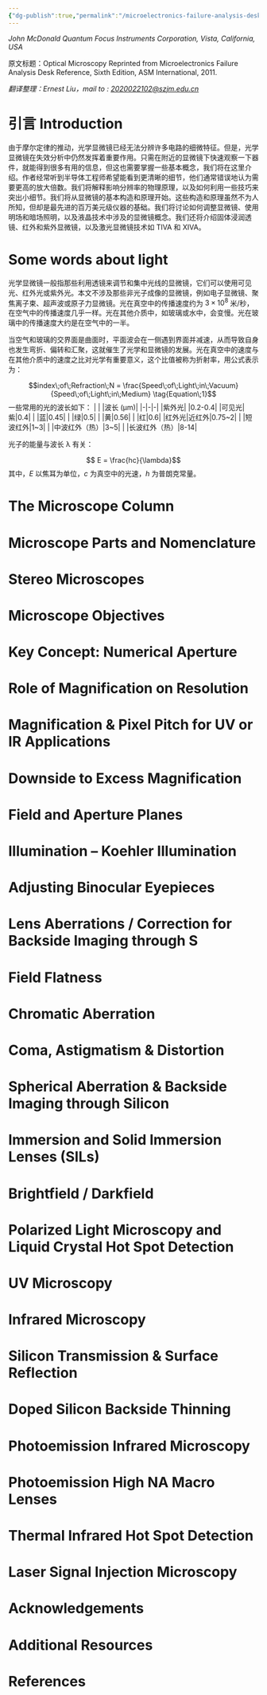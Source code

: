 ```yaml
---
{"dg-publish":true,"permalink":"/microelectronics-failure-analysis-desk-reference-7th-edition/section-2-incoming-inspection-tools/1/"}
---
```



*John McDonald*
*Quantum Focus Instruments Corporation, Vista, California, USA*

原文标题：Optical Microscopy
Reprinted from Microelectronics Failure Analysis Desk Reference, Sixth Edition, ASM International, 2011.

*翻译整理：Ernest Liu，mail to : 2020022102@szjm.edu.cn*

# 引言 Introduction

由于摩尔定律的推动，光学显微镜已经无法分辨许多电路的细微特征。但是，光学显微镜在失效分析中仍然发挥着重要作用。只需在附近的显微镜下快速观察一下器件，就能得到很多有用的信息，但这也需要掌握一些基本概念，我们将在这里介绍。作者经常听到半导体工程师希望能看到更清晰的细节，他们通常错误地认为需要更高的放大倍数。我们将解释影响分辨率的物理原理，以及如何利用一些技巧来突出小细节。我们将从显微镜的基本构造和原理开始。这些构造和原理虽然不为人所知，但却是最先进的百万美元级仪器的基础。我们将讨论如何调整显微镜、使用明场和暗场照明，以及液晶技术中涉及的显微镜概念。我们还将介绍固体浸润透镜、红外和紫外显微镜，以及激光显微镜技术如 TIVA 和 XIVA。

# Some words about light

光学显微镜一般指那些利用透镜来调节和集中光线的显微镜，它们可以使用可见光、红外光或紫外光。本文不涉及那些非光子成像的显微镜，例如电子显微镜、聚焦离子束、超声波或原子力显微镜。光在真空中的传播速度约为 $3\times10^8$ 米/秒，在空气中的传播速度几乎一样。光在其他介质中，如玻璃或水中，会变慢。光在玻璃中的传播速度大约是在空气中的一半。

当空气和玻璃的交界面是曲面时，平面波会在一侧遇到界面并减速，从而导致自身也发生弯折、偏转和汇聚，这就催生了光学和显微镜的发展。光在真空中的速度与在其他介质中的速度之比对光学有重要意义，这个比值被称为折射率，用公式表示为：

$$index\;of\;Refraction\;N = \frac{Speed\;of\;Light\;in\;Vacuum}{Speed\;of\;Light\;in\;Medium} \tag{Equation\;1}$$ 
一些常用的光的波长如下：
| | |波长 (μm)|
|-|-|-|
|紫外光| |0.2-0.4|
|可见光|紫|0.4|
| |蓝|0.45|
| |绿|0.5|
| |黄|0.56|
| |红|0.6|
|红外光|近红外|0.75~2|
| |短波红外|1~3|
| |中波红外（热）|3~5|
| |长波红外（热）|8-14|

光子的能量与波长 λ 有关：

$$ E = \frac{hc}{\lambda}$$
其中，$E$ 以焦耳为单位，$c$ 为真空中的光速，$h$ 为普朗克常量。

# The Microscope Column

# Microscope Parts and Nomenclature


# Stereo Microscopes


# Microscope Objectives


# Key Concept: Numerical Aperture


# Role of Magnification on Resolution


# Magnification & Pixel Pitch for UV or IR Applications


# Downside to Excess Magnification


# Field and Aperture Planes


# Illumination – Koehler Illumination


# Adjusting Binocular Eyepieces


# Lens Aberrations / Correction for Backside Imaging through S


# Field Flatness


# Chromatic Aberration


# Coma, Astigmatism & Distortion


# Spherical Aberration & Backside Imaging through Silicon


# Immersion and Solid Immersion Lenses (SILs)


# Brightfield / Darkfield


# Polarized Light Microscopy and Liquid Crystal Hot Spot Detection


# UV Microscopy


# Infrared Microscopy


# Silicon Transmission & Surface Reflection


# Doped Silicon Backside Thinning


# Photoemission Infrared Microscopy


# Photoemission High NA Macro Lenses


# Thermal Infrared Hot Spot Detection


# Laser Signal Injection Microscopy


# Acknowledgements


# Additional Resources


# References

